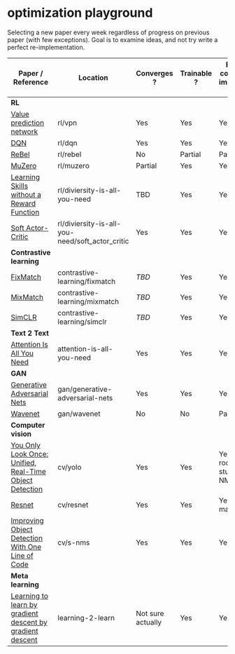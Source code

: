 # optimization playground

Selecting a new paper every week regardless of progress on previous paper (with few exceptions). Goal is to examine ideas, and not try write a perfect re-implementation. 


| **Paper / Reference**                                                                       | **Location**                    | **Converges ?** | **Trainable ?** | **Essential components implemented ?** | **Has paper notes ?** |
| ------------------------------------------------------------------------------------------- | ------------------------------- | --------------- | --------------- | -------------------------------------- | --------------------- |
| **RL**                                                                                      |                                 |                 |                 |                                        |                       |
| [Value prediction network](https://arxiv.org/abs/1707.03497)                                | rl/vpn                          | Yes             | Yes             | Yes                                    | No                    |
| [DQN](https://en.wikipedia.org/wiki/Q-learning#Deep_Q-learning)                             | rl/dqn                          | Yes             | Yes             | Yes                                    | No                    |
| [ReBel](https://arxiv.org/abs/2007.13544)                                                   | rl/rebel                        | No              | Partial         | Partial                                | Yes                   |
| [MuZero](https://arxiv.org/pdf/1911.08265.pdf)                                              | rl/muzero                       | Partial         | Yes             | Yes                                    | Yes                   |
| [Learning Skills without a Reward Function](https://arxiv.org/abs/1802.06070)                                              | rl/diviersity-is-all-you-need                       | TBD         | Yes             | Yes                                    | Yes                   |
| [Soft Actor-Critic](https://arxiv.org/abs/1801.01290)                                              | rl/diviersity-is-all-you-need/soft_actor_critic                       | Yes         | Yes             | Yes                                    | no                   |
| **Contrastive learning**                                                                    |                                 |                 |                 |                                        |                       |
| [FixMatch](https://arxiv.org/abs/2001.07685)                                                | contrastive-learning/fixmatch   | *TBD*           | Yes             | Yes                                    | No                    |
| [MixMatch](https://arxiv.org/abs/1905.02249)                                                | contrastive-learning/mixmatch   | *TBD*           | Yes             | Yes                                    | Yes                   |
| [SimCLR](https://arxiv.org/abs/2002.05709)                                                  | contrastive-learning/simclr     | *TBD*           | Yes             | Yes                                    | No                    |
| **Text 2 Text**                                                                             |                                 |                 |                 |                                        |                       |
| [Attention Is All You Need](https://arxiv.org/abs/1706.03762)                               | attention-is-all-you-need       | Yes             | Yes             | Yes                                    | No                    |
| **GAN**                                                                                     |                                 |                 |                 |                                        |                       |
| [Generative Adversarial Nets](https://arxiv.org/pdf/1406.2661.pdf)                          | gan/generative-adversarial-nets | Yes             | Yes             | Yes                                    | No                    |
| [Wavenet](https://arxiv.org/abs/1609.03499)                                                 | gan/wavenet                     | No              | No              | Partial                                | No                    |
| **Computer vision**                                                                         |                                 |                 |                 |                                        |                       |
| [You Only Look Once: Unified, Real-Time Object Detection](https://arxiv.org/abs/1506.02640) | cv/yolo                         | Yes             | Yes             | Yes, but room for stuff like NMS       | No                    |
| [Resnet](https://arxiv.org/abs/1512.03385)                                                  | cv/resnet                       | Yes             | Yes             | Yes, but not made deep                 | Yes                   |
| [Improving Object Detection With One Line of Code](https://arxiv.org/pdf/1704.04503.pdf)    | cv/s-nms                        | Yes             | Yes             | Yes                                    | Yes                   |
| **Meta learning**                                                                           |                                 |                 |                 |                                        |                       |
| [Learning to learn by gradient descent by gradient descent](https://arxiv.org/abs/1606.04474) | learning-2-learn                | Not sure actually             | Yes             | Yes                                    | Yes                   |
